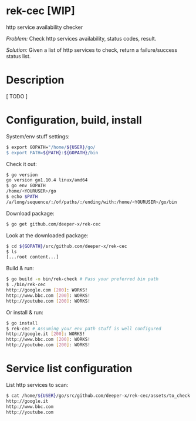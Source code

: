 # rek-cec [WIP]
http service availability checker

_Problem:_
Check http services availability, status codes, result.

_Solution:_
Given a list of http services to check, return a failure/success status list.     

# Description #
[ TODO ]


# Configuration, build, install #

System/env stuff settings:
```bash
$ export GOPATH="/home/${USER}/go/
$ export PATH=${PATH}:${GOPATH}/bin
```
Check it out:
```bash
$ go version
go version go1.10.4 linux/amd64
$ go env GOPATH
/home/<YOURUSER>/go
$ echo $PATH
/a/long/sequence/:/of/paths/:/ending/with:/home/<YOURUSER>/go/bin
```

Download package:
```bash
$ go get github.com/deeper-x/rek-cec
```

Look at the downloaded package:
```bash
$ cd ${GOPATH}/src/github.com/deeper-x/rek-cec
$ ls
[...root content...]
```

Build & run:
```bash
$ go build -o bin/rek-check # Pass your preferred bin path
$ ./bin/rek-cec 
http://google.com [200]: WORKS!
http://www.bbc.com [200]: WORKS!
http://youtube.com [200]: WORKS!
```

Or install & run:
```bash
$ go install 
$ rek-cec # Assuming your env path stuff is well configured
http://google.it [200]: WORKS!
http://www.bbc.com [200]: WORKS!
http://youtube.com [200]: WORKS!
```

# Service list configuration #
List http services to scan:

```bash
$ cat /home/${USER}/go/src/github.com/deeper-x/rek-cec/assets/to_check.txt
http://google.it
http://www.bbc.com
http://youtube.com
```